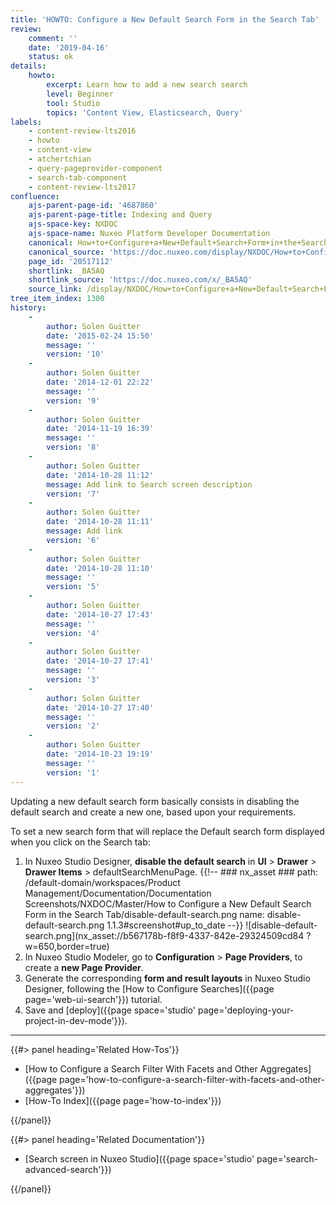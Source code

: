 ```yaml
---
title: 'HOWTO: Configure a New Default Search Form in the Search Tab'
review:
    comment: ''
    date: '2019-04-16'
    status: ok
details:
    howto:
        excerpt: Learn how to add a new search search
        level: Beginner
        tool: Studio
        topics: 'Content View, Elasticsearch, Query'
labels:
    - content-review-lts2016
    - howto
    - content-view
    - atchertchian
    - query-pageprovider-component
    - search-tab-component
    - content-review-lts2017
confluence:
    ajs-parent-page-id: '4687860'
    ajs-parent-page-title: Indexing and Query
    ajs-space-key: NXDOC
    ajs-space-name: Nuxeo Platform Developer Documentation
    canonical: How+to+Configure+a+New+Default+Search+Form+in+the+Search+Tab
    canonical_source: 'https://doc.nuxeo.com/display/NXDOC/How+to+Configure+a+New+Default+Search+Form+in+the+Search+Tab'
    page_id: '20517112'
    shortlink: _BA5AQ
    shortlink_source: 'https://doc.nuxeo.com/x/_BA5AQ'
    source_link: /display/NXDOC/How+to+Configure+a+New+Default+Search+Form+in+the+Search+Tab
tree_item_index: 1300
history:
    -
        author: Solen Guitter
        date: '2015-02-24 15:50'
        message: ''
        version: '10'
    -
        author: Solen Guitter
        date: '2014-12-01 22:22'
        message: ''
        version: '9'
    -
        author: Solen Guitter
        date: '2014-11-19 16:39'
        message: ''
        version: '8'
    -
        author: Solen Guitter
        date: '2014-10-28 11:12'
        message: Add link to Search screen description
        version: '7'
    -
        author: Solen Guitter
        date: '2014-10-28 11:11'
        message: Add link
        version: '6'
    -
        author: Solen Guitter
        date: '2014-10-28 11:10'
        message: ''
        version: '5'
    -
        author: Solen Guitter
        date: '2014-10-27 17:43'
        message: ''
        version: '4'
    -
        author: Solen Guitter
        date: '2014-10-27 17:41'
        message: ''
        version: '3'
    -
        author: Solen Guitter
        date: '2014-10-27 17:40'
        message: ''
        version: '2'
    -
        author: Solen Guitter
        date: '2014-10-23 19:19'
        message: ''
        version: '1'
---
```


Updating a new default search form basically consists in disabling the default search and create a new one, based upon your requirements.

To set a new search form that will replace the Default search form displayed when you click on the Search tab:

1. In Nuxeo Studio Designer, **disable the default search** in **UI** > **Drawer** > **Drawer Items** > defaultSearchMenuPage.
{{!--     ### nx_asset ###
    path: /default-domain/workspaces/Product Management/Documentation/Documentation Screenshots/NXDOC/Master/How to Configure a New Default Search Form in the Search Tab/disable-default-search.png
    name: disable-default-search.png
    1.1.3#screenshot#up_to_date
--}}
![disable-default-search.png](nx_asset://b567178b-f8f9-4337-842e-29324509cd84 ?w=650,border=true)
2. In Nuxeo Studio Modeler, go to **Configuration** > **Page Providers**, to create a **new Page Provider**.
3. Generate the corresponding **form and result layouts** in Nuxeo Studio Designer, following the [How to Configure Searches]({{page page='web-ui-search'}}) tutorial.
4. Save and [deploy]({{page space='studio' page='deploying-your-project-in-dev-mode'}}).
&nbsp;

* * *

<div class="row" data-equalizer data-equalize-on="medium"><div class="column medium-6">{{#> panel heading='Related How-Tos'}}

- [How to Configure a Search Filter With Facets and Other Aggregates]({{page page='how-to-configure-a-search-filter-with-facets-and-other-aggregates'}})
- [How-To Index]({{page page='how-to-index'}})

{{/panel}}</div><div class="column medium-6">{{#> panel heading='Related Documentation'}}

- [Search screen in Nuxeo Studio]({{page space='studio' page='search-advanced-search'}})

{{/panel}}</div></div>
